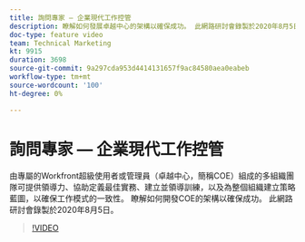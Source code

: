 ```yaml
---
title: 詢問專家 — 企業現代工作控管
description: 瞭解如何發展卓越中心的架構以確保成功。 此網路研討會錄製於2020年8月5日。
doc-type: feature video
team: Technical Marketing
kt: 9915
duration: 3698
source-git-commit: 9a297cda953d4414131657f9ac84580aea0eabeb
workflow-type: tm+mt
source-wordcount: '100'
ht-degree: 0%

---
```


# 詢問專家 — 企業現代工作控管

由專屬的Workfront超級使用者或管理員（卓越中心，簡稱COE）組成的多組織團隊可提供領導力、協助定義最佳實務、建立並領導訓練，以及為整個組織建立策略藍圖，以確保工作模式的一致性。 瞭解如何開發COE的架構以確保成功。 此網路研討會錄製於2020年8月5日。

>[!VIDEO](https://video.tv.adobe.com/v/341121/?quality=12)
